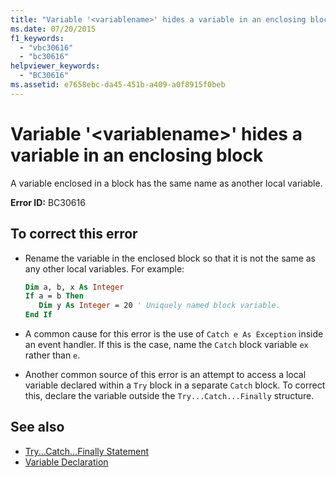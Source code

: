 ```yaml
---
title: "Variable '<variablename>' hides a variable in an enclosing block"
ms.date: 07/20/2015
f1_keywords: 
  - "vbc30616"
  - "bc30616"
helpviewer_keywords: 
  - "BC30616"
ms.assetid: e7658ebc-da45-451b-a409-a0f8915f0beb
---
```

# Variable '\<variablename>' hides a variable in an enclosing block
A variable enclosed in a block has the same name as another local variable.  
  
 **Error ID:** BC30616  
  
## To correct this error  
  
- Rename the variable in the enclosed block so that it is not the same as any other local variables. For example:  
  
    ```vb  
    Dim a, b, x As Integer  
    If a = b Then  
       Dim y As Integer = 20 ' Uniquely named block variable.  
    End If  
    ```  
  
- A common cause for this error is the use of `Catch e As Exception` inside an event handler. If this is the case, name the `Catch` block variable `ex` rather than `e`.  
  
- Another common source of this error is an attempt to access a local variable declared within a `Try` block in a separate `Catch` block. To correct this, declare the variable outside the `Try...Catch...Finally` structure.  
  
## See also

- [Try...Catch...Finally Statement](../statements/try-catch-finally-statement.md)
- [Variable Declaration](../../programming-guide/language-features/variables/variable-declaration.md)
